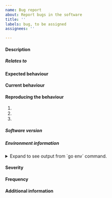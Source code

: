 ```yaml
---
name: Bug report
about: Report bugs in the software
title: ''
labels: bug, to be assigned
assignees: ''

---
```


<!-- Provide a general summary of the issue in the title above.

When adding program output or code snippets in the issue, use code blocks with
appropriate syntax highlighting. -->

#### Description
<!-- Describe the issue briefly. -->

##### Relates to
<!-- Add links to any related issue or other references here. -->

#### Expected behaviour
<!-- Describe what is expected to happen. -->

#### Current behaviour
<!-- Describe what is actually happening. -->

#### Reproducing the behaviour
<!-- Describe a set of steps to reproduce the bug. -->

1. 
2. 
3.  

##### Software version
<!-- Tell us about the version of software you're using. You can also provide
the git commit id, if you have built it from source. -->

##### Environment information
<!-- Paste the output from `go env` command in the code block below. -->

<details>

<summary> Expand to see output from `go env` command.</summary>

``` bash
# Output of "go env" command
```

</details>

#### Severity
<!-- Tell us how severe the bug is. -->

<!-- Trivial (Has no real impact) -->
<!-- Minor (Inconvenient for the user, but does not break any feature) -->
<!-- Major (Breaks one or more features or specifications) -->
<!-- Critical (Causes the software to crash) -->

#### Frequency
<!-- Tell us how often does the bug occur. -->

<!-- Rare -->
<!-- Occasionally -->
<!-- Often -->
<!-- Always -->

#### Additional information
<!-- Tell us about anything more that you understand about the bug or possible
ways to fix it.  -->
